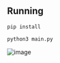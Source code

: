## Running
```bash
pip install
```
```bash
python3 main.py
```
![image](https://cdn.discordapp.com/attachments/1318640517994778688/1403405335968092212/remix-36234933-9f6b-43df-b901-3ff52f124abe.png?ex=68976e92&is=68961d12&hm=d03c5e20160aad7d0428571ab592394ed8354bced4b99f5e7e123462a3c5bf5c&)
